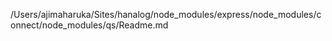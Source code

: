 /Users/ajimaharuka/Sites/hanalog/node_modules/express/node_modules/connect/node_modules/qs/Readme.md